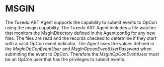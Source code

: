 # MSGIN

The Tuxedo ART Agent supports the capability to submit events to OpCon using the msgin capability. The Tuxedo ART Agent includes a file watcher that monitors the MsgInDirectory defined in the Agent.config for any new files. The files are read and the records checked to determine if they start with a valid OpCon event indicator. The Agent uses the values defined in the *MsgInOpConEventUser* and *MsgInOpconEventUserPassword* when submitting the event to OpCon. Therefore the *MsgInOpConEventUser* must be an OpCon user that has the privileges to submit events.
